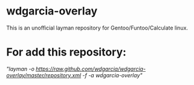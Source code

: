 # wdgarcia-overlay
This is an unofficial layman repository for Gentoo/Funtoo/Calculate linux.

# For add this repository:
*"layman -o https://raw.github.com/wdgarcia/wdgarcia-overlay/master/repository.xml -f -a wdgarcia-overlay"*

